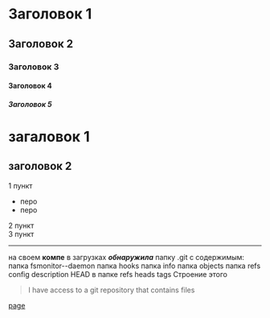 # Заголовок 1
## Заголовок 2
### Заголовок 3
#### Заголовок 4
##### Заголовок 5

загаловок 1
=
заголовок 2
-

1 пункт  
+ перо  
+ перо  

2 пункт  
3 пункт

____

на своем **компе** в загрузках ***обнаружила*** папку .git с содержимым: пaпка fsmonitor--daemon пaпка hooks пaпка info пaпка objects пaпка refs config description HEAD в папке refs heads tags Строение этого

> I have access to a git repository that contains files 

[page](https://github.com/estherpreuss/test3)